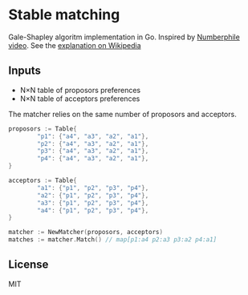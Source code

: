 # Stable matching

Gale-Shapley algoritm implementation in Go. Inspired by [Numberphile video](https://www.youtube.com/watch?v=Qcv1IqHWAzg). See the [explanation on Wikipedia](https://en.wikipedia.org/wiki/Gale–Shapley_algorithm)

## Inputs

- N×N table of proposors preferences
- N×N table of acceptors preferences

The matcher relies on the same number of proposors and acceptors.

```go
proposors := Table{
        "p1": {"a4", "a3", "a2", "a1"},
        "p2": {"a4", "a3", "a2", "a1"},
        "p3": {"a4", "a3", "a2", "a1"},
        "p4": {"a4", "a3", "a2", "a1"},
}

acceptors := Table{
        "a1": {"p1", "p2", "p3", "p4"},
        "a2": {"p1", "p2", "p3", "p4"},
        "a3": {"p1", "p2", "p3", "p4"},
        "a4": {"p1", "p2", "p3", "p4"},
}

matcher := NewMatcher(proposors, acceptors)
matches := matcher.Match() // map[p1:a4 p2:a3 p3:a2 p4:a1]
```

## License

MIT
